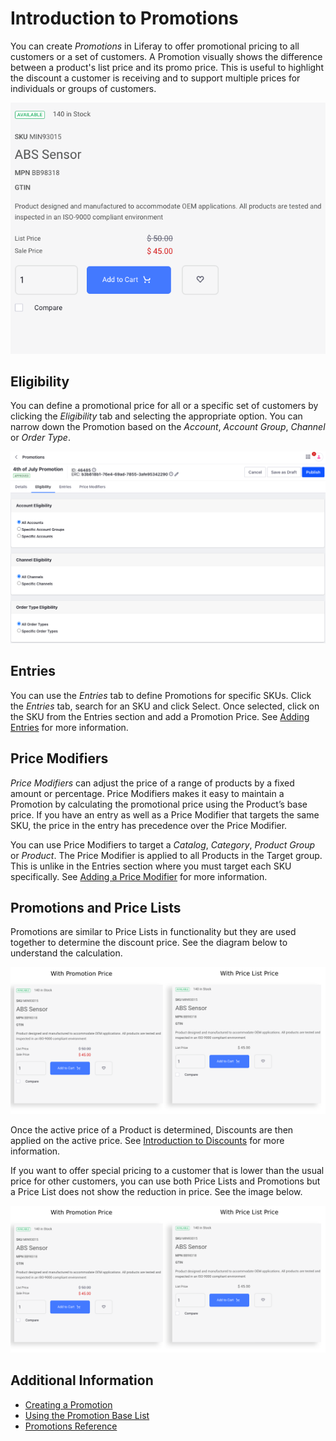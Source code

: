 # Introduction to Promotions

You can create *Promotions* in Liferay to offer promotional pricing to all customers or a set of customers. A Promotion visually shows the difference between a product's list price and its promo price. This is useful to highlight the discount a customer is receiving and to support multiple prices for individuals or groups of customers.

![A Promotion showing difference between a product's list price and its promo price](./introduction-to-promotions/images/01.png)

## Eligibility

You can define a promotional price for all or a specific set of customers by clicking the *Eligibility* tab and selecting the appropriate option. You can narrow down the Promotion based on the *Account*, *Account Group*, *Channel* or *Order Type*.

![Use the Eligibility tab to narrow down your promotion to specific Accounts, Account Groups, Channels, or Order Types.](./introduction-to-promotions/images/02.png)

## Entries

You can use the *Entries* tab to define Promotions for specific SKUs. Click the *Entries* tab, search for an SKU and click Select. Once selected, click on the SKU from the Entries section and add a Promotion Price. See [Adding Entries](./using-the-promotion-base-list.md#adding-entries) for more information.

## Price Modifiers

*Price Modifiers* can adjust the price of a range of products by a fixed amount or percentage. Price Modifiers makes it easy to maintain a Promotion by calculating the promotional price using the Product’s base price. If you have an entry as well as a Price Modifier that targets the same SKU, the price in the entry has precedence over the Price Modifier.

You can use Price Modifiers to target a *Catalog*, *Category*, *Product Group* or *Product*. The Price Modifier is applied to all Products in the Target group. This is unlike in the Entries section where you must target each SKU specifically. See [Adding a Price Modifier](./creating-a-promotion.md#adding-a-price-modifier) for more information.

## Promotions and Price Lists

Promotions are similar to Price Lists in functionality but they are used together to determine the discount price. See the diagram below to understand the calculation.

![Calculation of a product's active price.](./introduction-to-promotions/images/03.png)

Once the active price of a Product is determined, Discounts are then applied on the active price. See [Introduction to Discounts](./introduction-to-discounts.md) for more information.

If you want to offer special pricing to a customer that is lower than the usual price for other customers, you can use both Price Lists and Promotions but a Price List does not show the reduction in price. See the image below.

![Comparison of a product's price with a Promotion and a Price List.](./introduction-to-promotions/images/04.png)

## Additional Information

* [Creating a Promotion](./creating-a-promotion.md)
* [Using the Promotion Base List](./using-the-promotion-base-list.md)
* [Promotions Reference](./promotions-reference.md)
